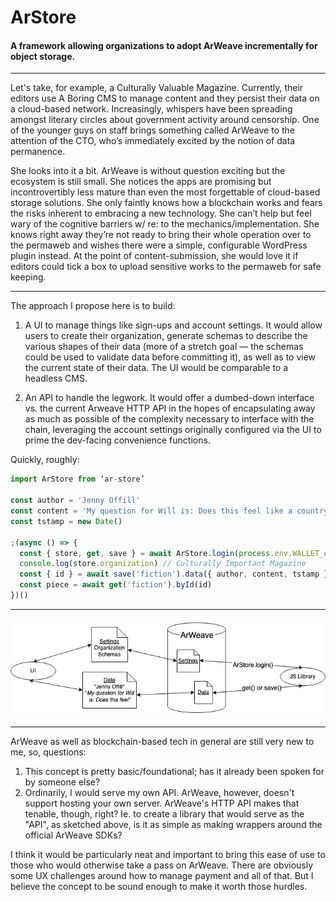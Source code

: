 # ArStore

#### A framework allowing organizations to adopt ArWeave incrementally for object storage. 

---

Let's take, for example, a Culturally Valuable Magazine. Currently, their editors use A Boring CMS to manage content and they persist their data on a cloud-based network. Increasingly, whispers have been spreading amongst literary circles about government activity around censorship. One of the younger guys on staff brings something called ArWeave to the attention of the CTO, who’s immediately excited by the notion of data permanence.  

She looks into it a bit. ArWeave is without question exciting but the ecosystem is still small. She notices the apps are promising but incontrovertibly less mature than even the most forgettable of cloud-based storage solutions. She only faintly knows how a blockchain works and fears the risks inherent to embracing a new technology. She can’t help but feel wary of the cognitive barriers w/ re: to the mechanics/implementation. She knows right away they’re not ready to bring their whole operation over to the permaweb and wishes there were a simple, configurable WordPress plugin instead. At the point of content-submission, she would love it if editors could tick a box to upload sensitive works to the permaweb for safe keeping.

---

The approach I propose here is to build:

1. A UI to manage things like sign-ups and account settings. It would allow users to create their organization, generate schemas to describe the various shapes of their data (more of a stretch goal — the schemas could be used to validate data before committing it), as well as to view the current state of their data. The UI would be comparable to a headless CMS.

2. An API to handle the legwork. It would offer a dumbed-down interface vs. the current Arweave HTTP API in the hopes of encapsulating away as much as possible of the complexity necessary to interface with the chain, leveraging the account settings originally configured via the UI to prime the dev-facing convenience functions. 

Quickly, roughly:

```js
import ArStore from ‘ar-store’

const author = 'Jenny Offill'
const content = 'My question for Will is: Does this feel like a country at peace or at war? I’m joking, sort of, but he answers seriously. He says it feels the way it does just before it starts. It’s a weird thing, but you learn to pick up on it. Even while everybody’s convincing themselves it’s going to be okay, it’s there in the air somehow. The whole thing is more physical than mental, he tells me. Like hackles? The way a dog’s hackles go up? Yes, he says.'
const tstamp = new Date()

;(async () => {
  const { store, get, save } = await ArStore.login(process.env.WALLET_ADDRESS)
  console.log(store.organization) // Culturally Important Magazine
  const { id } = await save('fiction').data({ author, content, tstamp })
  const piece = await get('fiction').byId(id)
})()
```

---

![flowchart](https://github.com/duncanlettuce/ArStore/blob/concept/flowchart.png)

---

ArWeave as well as blockchain-based tech in general are still very new to me, so, questions:

1. This concept is pretty basic/foundational; has it already been spoken for by someone else?
2. Ordinarily, I would serve my own API. ArWeave, however, doesn't support hosting your own server. ArWeave's HTTP API makes that tenable, though, right? Ie. to create a library that would serve as the "API", as sketched above, is it as simple as making wrappers around the official ArWeave SDKs?

I think it would be particularly neat and important to bring this ease of use to those who would otherwise take a pass on ArWeave. There are obviously some UX challenges around how to manage payment and all of that. But I  believe the concept to be sound enough to make it worth those hurdles.  


